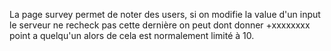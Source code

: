 La page survey permet de noter des users, si on modifie la value d'un input le serveur ne recheck pas cette dernière on peut dont donner +xxxxxxxx point a quelqu'un alors de cela est normalement limité à 10.